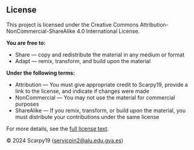 ## License  
  
This project is licensed under the Creative Commons Attribution-NonCommercial-ShareAlike 4.0 International License.  
  
**You are free to:**  
- Share — copy and redistribute the material in any medium or format
- Adapt — remix, transform, and build upon the material  
  
**Under the following terms:**  
- Attribution — You must give appropriate credit to Scarpy19, provide a link to the license, and indicate if changes were made  
- NonCommercial — You may not use the material for commercial purposes
- ShareAlike — If you remix, transform, or build upon the material, you must distribute your contributions under the same license
  
For more details, see the [full license text](https://creativecommons.org/licenses/by-nc-sa/4.0/).  
  
© 2024 Scarpy19 (servicpin2@alu.edu.gva.es)